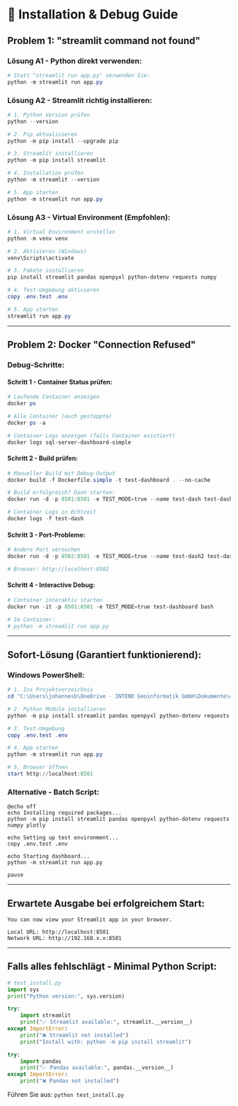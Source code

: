 # 🔧 Installation & Debug Guide

## Problem 1: "streamlit command not found"

### Lösung A1 - Python direkt verwenden:
```powershell
# Statt "streamlit run app.py" verwenden Sie:
python -m streamlit run app.py
```

### Lösung A2 - Streamlit richtig installieren:
```powershell
# 1. Python Version prüfen
python --version

# 2. Pip aktualisieren
python -m pip install --upgrade pip

# 3. Streamlit installieren
python -m pip install streamlit

# 4. Installation prüfen
python -m streamlit --version

# 5. App starten
python -m streamlit run app.py
```

### Lösung A3 - Virtual Environment (Empfohlen):
```powershell
# 1. Virtual Environment erstellen
python -m venv venv

# 2. Aktivieren (Windows)
venv\Scripts\activate

# 3. Pakete installieren
pip install streamlit pandas openpyxl python-dotenv requests numpy

# 4. Test-Umgebung aktivieren
copy .env.test .env

# 5. App starten
streamlit run app.py
```

---

## Problem 2: Docker "Connection Refused"

### Debug-Schritte:

#### Schritt 1 - Container Status prüfen:
```powershell
# Laufende Container anzeigen
docker ps

# Alle Container (auch gestoppte)
docker ps -a

# Container Logs anzeigen (falls Container existiert)
docker logs sql-server-dashboard-simple
```

#### Schritt 2 - Build prüfen:
```powershell
# Manueller Build mit Debug-Output
docker build -f Dockerfile.simple -t test-dashboard . --no-cache

# Build erfolgreich? Dann starten:
docker run -d -p 8501:8501 -e TEST_MODE=true --name test-dash test-dashboard

# Container Logs in Echtzeit
docker logs -f test-dash
```

#### Schritt 3 - Port-Probleme:
```powershell
# Andere Port versuchen
docker run -d -p 8502:8501 -e TEST_MODE=true --name test-dash2 test-dashboard

# Browser: http://localhost:8502
```

#### Schritt 4 - Interactive Debug:
```powershell
# Container interaktiv starten
docker run -it -p 8501:8501 -e TEST_MODE=true test-dashboard bash

# Im Container:
# python -m streamlit run app.py
```

---

## Sofort-Lösung (Garantiert funktionierend):

### Windows PowerShell:
```powershell
# 1. Ins Projektverzeichnis
cd "C:\Users\johannesb\OneDrive - INTEND Geoinformatik GmbH\Dokumente\4 - Sideprojects DEV\GITHUB\FrontEnd-SQLServer\FrontEnd-SQLServer"

# 2. Python Module installieren
python -m pip install streamlit pandas openpyxl python-dotenv requests numpy plotly

# 3. Test-Umgebung
copy .env.test .env

# 4. App starten
python -m streamlit run app.py

# 5. Browser öffnen
start http://localhost:8501
```

### Alternative - Batch Script:
```batch
@echo off
echo Installing required packages...
python -m pip install streamlit pandas openpyxl python-dotenv requests numpy plotly

echo Setting up test environment...
copy .env.test .env

echo Starting dashboard...
python -m streamlit run app.py

pause
```

---

## Erwartete Ausgabe bei erfolgreichem Start:

```
You can now view your Streamlit app in your browser.

Local URL: http://localhost:8501
Network URL: http://192.168.x.x:8501
```

---

## Falls alles fehlschlägt - Minimal Python Script:

```python
# test_install.py
import sys
print("Python version:", sys.version)

try:
    import streamlit
    print("✅ Streamlit available:", streamlit.__version__)
except ImportError:
    print("❌ Streamlit not installed")
    print("Install with: python -m pip install streamlit")

try:
    import pandas
    print("✅ Pandas available:", pandas.__version__)
except ImportError:
    print("❌ Pandas not installed")
```

Führen Sie aus: `python test_install.py`
